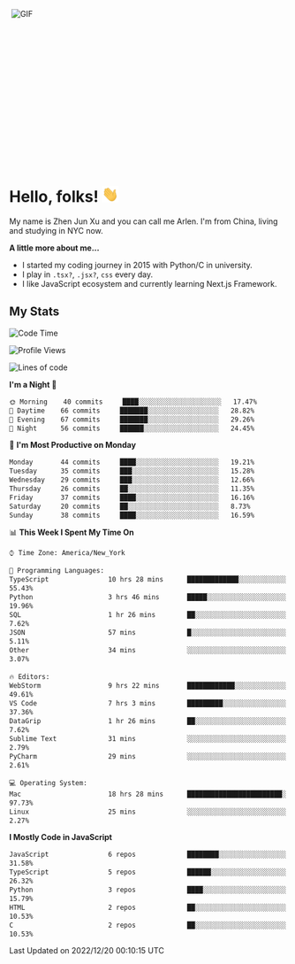 <img align="right" alt="GIF" src="https://media.giphy.com/media/xUA7bdpLxQhsSQdyog/giphy.gif" width="500" height="320" />

# Hello, folks! <img src="https://raw.githubusercontent.com/arlenxuzj/arlenxuzj/master/assets/wave.gif" width="30px">

My name is Zhen Jun Xu and you can call me Arlen. I'm from China, living and studying in NYC now.

**A little more about me...**

 - I started my coding journey in 2015 with Python/C in university.
 - I play in `.tsx?`, `.jsx?`, `css` every day.
 - I like JavaScript ecosystem and currently learning Next.js Framework.

## My Stats

<!--START_SECTION:waka-->
![Code Time](http://img.shields.io/badge/Code%20Time-2%2C737%20hrs%2046%20mins-blue)

![Profile Views](http://img.shields.io/badge/Profile%20Views-1-blue)

![Lines of code](https://img.shields.io/badge/From%20Hello%20World%20I%27ve%20Written-274%20Thousand%20lines%20of%20code-blue)

**I'm a Night 🦉** 

```text
🌞 Morning    40 commits     ████░░░░░░░░░░░░░░░░░░░░░   17.47% 
🌆 Daytime    66 commits     ███████░░░░░░░░░░░░░░░░░░   28.82% 
🌃 Evening    67 commits     ███████░░░░░░░░░░░░░░░░░░   29.26% 
🌙 Night      56 commits     ██████░░░░░░░░░░░░░░░░░░░   24.45%

```
📅 **I'm Most Productive on Monday** 

```text
Monday       44 commits     ████░░░░░░░░░░░░░░░░░░░░░   19.21% 
Tuesday      35 commits     ███░░░░░░░░░░░░░░░░░░░░░░   15.28% 
Wednesday    29 commits     ███░░░░░░░░░░░░░░░░░░░░░░   12.66% 
Thursday     26 commits     ██░░░░░░░░░░░░░░░░░░░░░░░   11.35% 
Friday       37 commits     ████░░░░░░░░░░░░░░░░░░░░░   16.16% 
Saturday     20 commits     ██░░░░░░░░░░░░░░░░░░░░░░░   8.73% 
Sunday       38 commits     ████░░░░░░░░░░░░░░░░░░░░░   16.59%

```


📊 **This Week I Spent My Time On** 

```text
⌚︎ Time Zone: America/New_York

💬 Programming Languages: 
TypeScript               10 hrs 28 mins      █████████████░░░░░░░░░░░░   55.43% 
Python                   3 hrs 46 mins       █████░░░░░░░░░░░░░░░░░░░░   19.96% 
SQL                      1 hr 26 mins        ██░░░░░░░░░░░░░░░░░░░░░░░   7.62% 
JSON                     57 mins             █░░░░░░░░░░░░░░░░░░░░░░░░   5.11% 
Other                    34 mins             ░░░░░░░░░░░░░░░░░░░░░░░░░   3.07%

🔥 Editors: 
WebStorm                 9 hrs 22 mins       ████████████░░░░░░░░░░░░░   49.61% 
VS Code                  7 hrs 3 mins        █████████░░░░░░░░░░░░░░░░   37.36% 
DataGrip                 1 hr 26 mins        ██░░░░░░░░░░░░░░░░░░░░░░░   7.62% 
Sublime Text             31 mins             ░░░░░░░░░░░░░░░░░░░░░░░░░   2.79% 
PyCharm                  29 mins             ░░░░░░░░░░░░░░░░░░░░░░░░░   2.61%

💻 Operating System: 
Mac                      18 hrs 28 mins      ████████████████████████░   97.73% 
Linux                    25 mins             ░░░░░░░░░░░░░░░░░░░░░░░░░   2.27%

```

**I Mostly Code in JavaScript** 

```text
JavaScript               6 repos             ████████░░░░░░░░░░░░░░░░░   31.58% 
TypeScript               5 repos             ██████░░░░░░░░░░░░░░░░░░░   26.32% 
Python                   3 repos             ████░░░░░░░░░░░░░░░░░░░░░   15.79% 
HTML                     2 repos             ██░░░░░░░░░░░░░░░░░░░░░░░   10.53% 
C                        2 repos             ██░░░░░░░░░░░░░░░░░░░░░░░   10.53%

```



 Last Updated on 2022/12/20 00:10:15 UTC
<!--END_SECTION:waka-->
